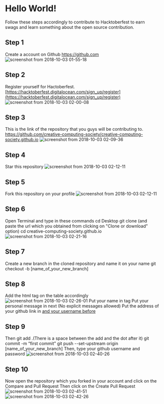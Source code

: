 # Hello World!
Follow these steps
accordingly to contribute to Hacktoberfest to earn swags and learn
something about the open source contribution.

## Step 1 
Create a account on Github
https://github.com
![screenshot from 2018-10-03 01-55-18](https://user-images.githubusercontent.com/29003047/46375174-58228080-c6b0-11e8-9735-82645c2801f4.png)


## Step 2 
Register yourself for Hactoberfest.
[https://hacktoberfest.digitalocean.com/sign_up/register](https://hacktoberfest.digitalocean.com/sign_up/register)
![screenshot from 2018-10-03 02-00-08](https://user-images.githubusercontent.com/29003047/46375349-d8e17c80-c6b0-11e8-9380-0805b67a532f.png)


## Step 3 
This is the link of the repository that you guys will be contributing to.
https://github.com/creative-computing-society/creative-computing-society.github.io
![screenshot from 2018-10-03 02-09-36](https://user-images.githubusercontent.com/29003047/46375779-fc58f700-c6b1-11e8-9b58-22d959a17878.png)


## Step 4 
Star this repository
![screenshot from 2018-10-03 02-12-11](https://user-images.githubusercontent.com/29003047/46376039-9751d100-c6b2-11e8-974d-e1c2a36d84b5.png)

## Step 5 
Fork this repository on your profile
![screenshot from 2018-10-03 02-12-11](https://user-images.githubusercontent.com/29003047/46376039-9751d100-c6b2-11e8-974d-e1c2a36d84b5.png)


## Step 6 
Open Terminal and type in these commands
cd Desktop
git clone (and paste the url which you obtained from clicking on "Clone or download" option)
cd creative-computing-society.github.io
![screenshot from 2018-10-03 02-21-16](https://user-images.githubusercontent.com/29003047/46376427-99685f80-c6b3-11e8-95bb-17a0e06453b1.png)


## Step 7 
Create a new branch in the cloned repository and name it on your name
git checkout -b [name_of_your_new_branch]

## Step 8 
Add the html tag on the table accordingly
![screenshot from 2018-10-03 02-26-01](https://user-images.githubusercontent.com/29003047/46376866-c49f7e80-c6b4-11e8-8b5a-4b4efa45ef55.png)
Put your name in <td> tag
Put your personal message in next <td> (No explicit messages allowed)
Put the address of your github link in <a href="(Place your link here)"> and your username before </a>


## Step 9
Then git add .(There is a space between the add and the dot after it) 
git commit -m “first commit”
git push --set-upstream origin [name_of_your_new_branch]
Then, type your github username and password
![screenshot from 2018-10-03 02-40-26](https://user-images.githubusercontent.com/29003047/46377467-45ab4580-c6b6-11e8-8de5-fbaa55641d4d.png)


## Step 10 
Now open the repository which you forked in your account and click on the Compare and Pull Request
Then click on the Create Pull Request
![screenshot from 2018-10-03 02-41-51](https://user-images.githubusercontent.com/29003047/46377657-d2560380-c6b6-11e8-8a12-d86d893cda06.png)
![screenshot from 2018-10-03 02-42-26](https://user-images.githubusercontent.com/29003047/46377695-eef23b80-c6b6-11e8-801e-e585af62bcf9.png)


